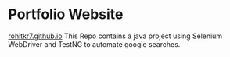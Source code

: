 # Portfolio Website
<a href="https://rohitkr7.github.io">rohitkr7.github.io</a>
This Repo contains a java project using Selenium WebDriver and TestNG to automate google searches.